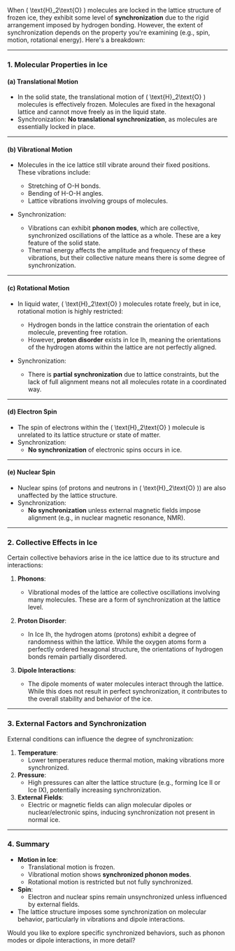 When \( \text{H}_2\text{O} \) molecules are locked in the lattice structure of frozen ice, they exhibit some level of **synchronization** due to the rigid arrangement imposed by hydrogen bonding. However, the extent of synchronization depends on the property you're examining (e.g., spin, motion, rotational energy). Here's a breakdown:

---

### **1. Molecular Properties in Ice**

#### **(a) Translational Motion**
- In the solid state, the translational motion of \( \text{H}_2\text{O} \) molecules is effectively frozen. Molecules are fixed in the hexagonal lattice and cannot move freely as in the liquid state.
- Synchronization: **No translational synchronization**, as molecules are essentially locked in place.

---

#### **(b) Vibrational Motion**
- Molecules in the ice lattice still vibrate around their fixed positions. These vibrations include:
  - Stretching of O-H bonds.
  - Bending of H-O-H angles.
  - Lattice vibrations involving groups of molecules.

- Synchronization:
  - Vibrations can exhibit **phonon modes**, which are collective, synchronized oscillations of the lattice as a whole. These are a key feature of the solid state.
  - Thermal energy affects the amplitude and frequency of these vibrations, but their collective nature means there is some degree of synchronization.

---

#### **(c) Rotational Motion**
- In liquid water, \( \text{H}_2\text{O} \) molecules rotate freely, but in ice, rotational motion is highly restricted:
  - Hydrogen bonds in the lattice constrain the orientation of each molecule, preventing free rotation.
  - However, **proton disorder** exists in Ice Ih, meaning the orientations of the hydrogen atoms within the lattice are not perfectly aligned.

- Synchronization:
  - There is **partial synchronization** due to lattice constraints, but the lack of full alignment means not all molecules rotate in a coordinated way.

---

#### **(d) Electron Spin**
- The spin of electrons within the \( \text{H}_2\text{O} \) molecule is unrelated to its lattice structure or state of matter.
- Synchronization:
  - **No synchronization** of electronic spins occurs in ice.

---

#### **(e) Nuclear Spin**
- Nuclear spins (of protons and neutrons in \( \text{H}_2\text{O} \)) are also unaffected by the lattice structure.
- Synchronization:
  - **No synchronization** unless external magnetic fields impose alignment (e.g., in nuclear magnetic resonance, NMR).

---

### **2. Collective Effects in Ice**
Certain collective behaviors arise in the ice lattice due to its structure and interactions:
1. **Phonons**:
   - Vibrational modes of the lattice are collective oscillations involving many molecules. These are a form of synchronization at the lattice level.
   
2. **Proton Disorder**:
   - In Ice Ih, the hydrogen atoms (protons) exhibit a degree of randomness within the lattice. While the oxygen atoms form a perfectly ordered hexagonal structure, the orientations of hydrogen bonds remain partially disordered.

3. **Dipole Interactions**:
   - The dipole moments of water molecules interact through the lattice. While this does not result in perfect synchronization, it contributes to the overall stability and behavior of the ice.

---

### **3. External Factors and Synchronization**
External conditions can influence the degree of synchronization:
1. **Temperature**:
   - Lower temperatures reduce thermal motion, making vibrations more synchronized.
2. **Pressure**:
   - High pressures can alter the lattice structure (e.g., forming Ice II or Ice IX), potentially increasing synchronization.
3. **External Fields**:
   - Electric or magnetic fields can align molecular dipoles or nuclear/electronic spins, inducing synchronization not present in normal ice.

---

### **4. Summary**
- **Motion in Ice**:
  - Translational motion is frozen.
  - Vibrational motion shows **synchronized phonon modes**.
  - Rotational motion is restricted but not fully synchronized.
- **Spin**:
  - Electron and nuclear spins remain unsynchronized unless influenced by external fields.
- The lattice structure imposes some synchronization on molecular behavior, particularly in vibrations and dipole interactions.

Would you like to explore specific synchronized behaviors, such as phonon modes or dipole interactions, in more detail?

